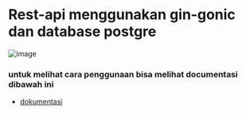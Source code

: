 <div>

# Rest-api menggunakan gin-gonic dan database postgre

<img src="https://www.enterprisedb.com/sites/default/files/pg_gorm_0.png" alt="image" />
</div>

### untuk melihat cara penggunaan bisa melihat documentasi dibawah ini
- [dokumentasi](https://documenter.getpostman.com/view/23222402/2s93XsYmX3)

